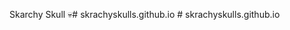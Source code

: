 Skarchy Skull :skull:#   s k r a c h y s k u l l s . g i t h u b . i o  
 #   s k r a c h y s k u l l s . g i t h u b . i o  
 